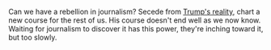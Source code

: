 Can we have a rebellion in journalism? Secede from <a href="https://twitter.com/MollyJongFast/status/1293220403364732932">Trump's reality</a>, chart a new course for the rest of us. His course doesn't end well as we now know. Waiting for journalism to discover it has this power, they're inching toward it, but too slowly. 
